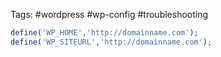 Tags: #wordpress #wp-config #troubleshooting 

```php
define('WP_HOME','http://domainname.com');
define('WP_SITEURL','http://domainname.com');
```

